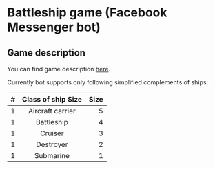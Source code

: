 # Battleship game (Facebook Messenger bot)

## Game description

You can find game description [here](https://en.wikipedia.org/wiki/Battleship_%28game%29#Description).

Currently bot supports only following simplified complements of ships:

| #   | Class of ship	Size  | Size  |
| --- |:--------------------:| -----:|
| 1 | Aircraft carrier | 5 |
| 1 | Battleship       | 4 |
| 1 | Cruiser          | 3 |
| 1 | Destroyer        | 2 |
| 1 | Submarine        | 1 |



